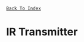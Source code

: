 [`Back To Index`](https://github.com/Sanjay0302/Sensor-Workshop-#readme)

# IR Transmitter
```c


```
